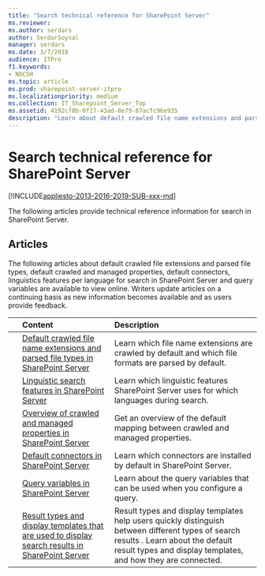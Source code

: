 ```yaml
---
title: "Search technical reference for SharePoint Server"
ms.reviewer: 
ms.author: serdars
author: SerdarSoysal
manager: serdars
ms.date: 3/7/2018
audience: ITPro
f1.keywords:
- NOCSH
ms.topic: article
ms.prod: sharepoint-server-itpro
ms.localizationpriority: medium
ms.collection: IT_Sharepoint_Server_Top
ms.assetid: 4192cf8b-0f17-43ad-8e79-87acfc96e935
description: "Learn about default crawled file name extensions and parsed file types, default crawled and managed properties, default connectors and linguistics features per language for search in SharePoint Server."
---
```


# Search technical reference for SharePoint Server

[!INCLUDE[appliesto-2013-2016-2019-SUB-xxx-md](../includes/appliesto-2013-2016-2019-SUB-xxx-md.md)]
  
The following articles provide technical reference information for search in SharePoint Server.
  
## Articles

The following articles about default crawled file extensions and parsed file types, default crawled and managed properties, default connectors, linguistics features per language for search in SharePoint Server and query variables are available to view online. Writers update articles on a continuing basis as new information becomes available and as users provide feedback.
  
|&nbsp;|**Content**|**Description**|
|:-----|:-----|:-----|
||[Default crawled file name extensions and parsed file types in SharePoint Server](default-crawled-file-name-extensions-and-parsed-file-types.md) <br/> |Learn which file name extensions are crawled by default and which file formats are parsed by default.  <br/> |
||[Linguistic search features in SharePoint Server](linguistic-search-features.md) <br/> |Learn which linguistic features SharePoint Server uses for which languages during search.  <br/> |
||[Overview of crawled and managed properties in SharePoint Server](crawled-and-managed-properties-overview.md) <br/> |Get an overview of the default mapping between crawled and managed properties.  <br/> |
||[Default connectors in SharePoint Server](default-connectors.md) <br/> |Learn which connectors are installed by default in SharePoint Server.  <br/> |
||[Query variables in SharePoint Server](query-variables.md) <br/> |Learn about the query variables that can be used when you configure a query.  <br/> |
||[Result types and display templates that are used to display search results in SharePoint Server](result-types-and-display-templates-that-are-used-to-display-search-results.md) <br/> |Result types and display templates help users quickly distinguish between different types of search results . Learn about the default result types and display templates, and how they are connected.  <br/> |
   

